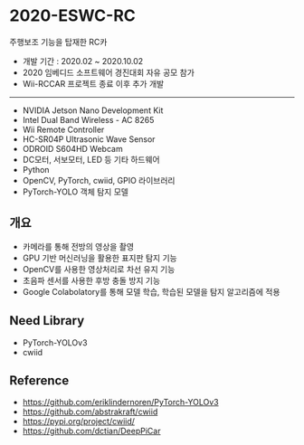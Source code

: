 # 2020-ESWC-RC
주행보조 기능을 탑재한 RC카
 - 개발 기간 : 2020.02 ~ 2020.10.02
 - 2020 임베디드 소프트웨어 경진대회 자유 공모 참가
 - Wii-RCCAR 프로젝트 종료 이후 추가 개발 

---
- NVIDIA Jetson Nano Development Kit
- Intel Dual Band Wireless - AC 8265
- Wii Remote Controller
- HC-SR04P Ultrasonic Wave Sensor
- ODROID S604HD Webcam
- DC모터, 서보모터, LED 등 기타 하드웨어
- Python
- OpenCV, PyTorch, cwiid, GPIO 라이브러리
- PyTorch-YOLO 객체 탐지 모델

## 개요
 - 카메라를 통해 전방의 영상을 촬영
 - GPU 기반 머신러닝을 활용한 표지판 탐지 기능
 - OpenCV를 사용한 영상처리로 차선 유지 기능
 - 초음파 센서를 사용한 후방 충돌 방지 기능
 - Google Colabolatory를 통해 모델 학습, 학습된 모델을 탐지 알고리즘에 적용
 
## Need Library
 + PyTorch-YOLOv3
 + cwiid

## Reference
 + https://github.com/eriklindernoren/PyTorch-YOLOv3
 + https://github.com/abstrakraft/cwiid
 + https://pypi.org/project/cwiid/
 + https://github.com/dctian/DeepPiCar
